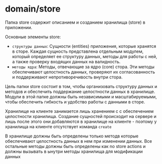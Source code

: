 # domain/store

Папка store содержит описанием и созданием хранилища (store) в приложении.

Основные элементы store:

-   `структуры данных`: Сущности (entities) приложения, которые хранятся в сторе. Каждая сущность представлена отдельным модулем, который определяет ее структуру данных, методы для работы с ней, а также проверку входящих данных на валидность.
-   `методы ядра`: Методы, отвечающие за ядро (core) стора. Эти методы обеспечивают целостность данных, проверяют их согласованность и поддерживают непротиворечивость внутри стора.

Цель папки store состоит в том, чтобы организовать структуру данных и методов и обеспечить поддержание целостности данных в хранилище.
Модули в этой папке должны быть независимыми и масштабируемыми, чтобы обеспечить гибкость и удобство работы с данными в сторе.

Хранилище на клиенте занимается лишь хранением с с обеспечением целостности хранилища.
Создание сущностей происходит на сервере и лишь после этого они добавляются в хранилище на клиенте - поэтому у хранилища на клиенте отсутствует команда `create`

В хранилище должны быть определены только методв которые обеспечивают целостность данных в нем при изменении данных.
Все остальные методы должны быть определены как no store actions и должны вызывать в ынутри методы хранилища для модификации данных
